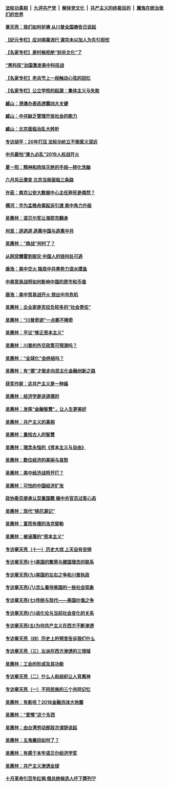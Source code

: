 ####  [法轮功真相](../../../../basic/blob/master/README.md?t=07031102) &nbsp;|&nbsp; [九评共产党](../../../../9ping.md/blob/master/README.md?t=07031102) &nbsp;|&nbsp; [解体党文化](../../../../jtdwh.md/blob/master/README.md?t=07031102)  &nbsp;|&nbsp; [共产主义的终极目的](../../../../gczydzjmd.md/blob/master/README.md?t=07031102) &nbsp;|&nbsp; [魔鬼在统治我们的世界](../../../../mgztzwmdsj.md/blob/master/README.md?t=07031102) 

#### [章天亮：我们如何祈祷 从川普全国祷告日说起](../pages/nsc423/n11944627.md?t=07031102) 

#### [【纪元专栏】应对病毒流行 渥京未以加人为先引担忧](../pages/nsc423/n11875714.md?t=07031102) 

#### [【名家专栏】是时候拒绝“封杀文化”了](../pages/nsc423/n11814093.md?t=07031102) 

#### [“黑科技”治国激发美中科技战](../pages/nsc423/n11638056.md?t=07031102) 

#### [【名家专栏】老兵节上一段触动心弦的回忆](../pages/nsc423/n11646016.md?t=07031102) 

#### [【名家专栏】公立学校的起源：集体主义与失败](../pages/nsc423/n11601833.md?t=07031102) 

#### [臧山：港澳办表态透露四大关键](../pages/nsc423/n11421628.md?t=07031102) 

#### [臧山：中共缺乏管理开放社会的能力](../pages/nsc423/n11407457.md?t=07031102) 

#### [臧山：北京面临治乱大转折](../pages/nsc423/n11406895.md?t=07031102) 

#### [专访胡平：20年打压 法轮功屹立不倒意义深远](../pages/nsc423/n11398800.md?t=07031102) 

#### [中共最怕“逢九必乱”2019人权战开火](../pages/nsc423/n11385248.md?t=07031102) 

#### [夏一阳：精神和肉体灭绝的手段—转化洗脑](../pages/nsc423/n11368250.md?t=07031102) 

#### [六月风云激变 北京当局面临三条路](../pages/nsc423/n11313668.md?t=07031102) 

#### [许茹：南京公安大数据中心主任猝死是偶然？](../pages/nsc423/n11064744.md?t=07031102) 

#### [横河：华为孟晚舟案起诉引渡 美中角力升级](../pages/nsc423/n11027230.md?t=07031102) 

#### [吴惠林：诺贝尔奖让海耶克翻身](../pages/nsc423/n10890049.md?t=07031102) 

#### [何坚：逃逃逃 逃离中国与逃离中共](../pages/nsc423/n10592891.md?t=07031102) 

#### [吴惠林：“商战”何时了？](../pages/nsc423/n10573558.md?t=07031102) 

#### [从网贷爆雷到股灾 中国人的钱何处可逃](../pages/nsc423/n10572800.md?t=07031102) 

#### [唐浩：美中交火 隐现中共黑势力混水摸鱼](../pages/nsc423/n10544040.md?t=07031102) 

#### [中美贸易战将如何影响中国的房市和币值](../pages/nsc423/n10543697.md?t=07031102) 

#### [唐浩：美中贸易战开火 烧出中共危机](../pages/nsc423/n10540126.md?t=07031102) 

#### [吴惠林：企业家是否应负较多的“社会责任”](../pages/nsc423/n10535022.md?t=07031102) 

#### [吴惠林：“川普奇迹”一点都不稀奇](../pages/nsc423/n10512808.md?t=07031102) 

#### [吴惠林：平议“修正资本主义”](../pages/nsc423/n10495724.md?t=07031102) 

#### [吴惠林：川普的外交政策可预测吗？](../pages/nsc423/n10462387.md?t=07031102) 

#### [吴惠林：“全球化”会终结吗？](../pages/nsc423/n10452838.md?t=07031102) 

#### [吴惠林：有“德”才能走向民主化金融创新之路](../pages/nsc423/n10432292.md?t=07031102) 

#### [获奖作家：这共产主义是一种癌](../pages/nsc423/n10431541.md?t=07031102) 

#### [吴惠林：经济学是讲道德的](../pages/nsc423/n10398014.md?t=07031102) 

#### [吴惠林：发挥“金融智慧”，让人生更美好](../pages/nsc423/n10375019.md?t=07031102) 

#### [吴惠林：共产主义的真相](../pages/nsc423/n10351394.md?t=07031102) 

#### [吴惠林：重拾古人的智慧](../pages/nsc423/n10337691.md?t=07031102) 

#### [吴惠林：理念永恒的《资本主义与自由》](../pages/nsc423/n10316274.md?t=07031102) 

#### [吴惠林：数位经济的美丽与哀愁](../pages/nsc423/n10292946.md?t=07031102) 

#### [吴惠林：美中经济战将开打？](../pages/nsc423/n10258825.md?t=07031102) 

#### [吴惠林：可怕的中国经济扩张](../pages/nsc423/n10219147.md?t=07031102) 

#### [政协委员提承认双重国籍 揭中共官员过客心态](../pages/nsc423/n10208809.md?t=07031102) 

#### [吴惠林：现代“桃花源记”](../pages/nsc423/n10185234.md?t=07031102) 

#### [吴惠林：富而有德的洛克斐勒](../pages/nsc423/n10142264.md?t=07031102) 

#### [吴惠林：被诬蔑的“资本主义”](../pages/nsc423/n10124816.md?t=07031102) 

#### [专访章天亮（十一）历史大戏 上天自有安排](../pages/nsc423/n10094905.md?t=07031102) 

#### [专访章天亮(十)美国的繁荣与建国理念的联系](../pages/nsc423/n10094899.md?t=07031102) 

#### [专访章天亮(九)美国的左右之争和川普执政](../pages/nsc423/n10094889.md?t=07031102) 

#### [专访章天亮(八)怎么看待美国的一些社会现象](../pages/nsc423/n10094857.md?t=07031102) 

#### [专访章天亮(七)传统与现代——美国价值之争](../pages/nsc423/n10093140.md?t=07031102) 

#### [专访章天亮(六)进化论与当前社会变化的关系](../pages/nsc423/n10092036.md?t=07031102) 

#### [专访章天亮(五)为何共产主义在西方不断渗透](../pages/nsc423/n10083620.md?t=07031102) 

#### [专访章天亮（四）历史上的预言告诉我们什么](../pages/nsc423/n10083606.md?t=07031102) 

#### [专访章天亮（三）左派在西方渗透的三领域](../pages/nsc423/n10081115.md?t=07031102) 

#### [吴惠林：工会的形成及其功能](../pages/nsc423/n10080633.md?t=07031102) 

#### [专访章天亮（二）什么人和组织让人背离神](../pages/nsc423/n10076637.md?t=07031102) 

#### [专访章天亮（一）不同民族的三个共同记忆](../pages/nsc423/n10074188.md?t=07031102) 

#### [吴惠林：有影呒？2018金融泡沫大地震](../pages/nsc423/n10040534.md?t=07031102) 

#### [吴惠林：“爱情”这个东西](../pages/nsc423/n10019423.md?t=07031102) 

#### [吴惠林：由台湾劳动部政次请辞说起](../pages/nsc423/n9979679.md?t=07031102) 

#### [吴惠林：五鬼搬运如何了？](../pages/nsc423/n9925338.md?t=07031102) 

#### [吴惠林：有感于本年诺贝尔经济学奖](../pages/nsc423/n9871883.md?t=07031102) 

#### [吴惠林：共产主义渗透全球](../pages/nsc423/n9812748.md?t=07031102) 

#### [十月革命引百年红祸 俄总统候选人吁下葬列宁](../pages/nsc423/n9810182.md?t=07031102) 

